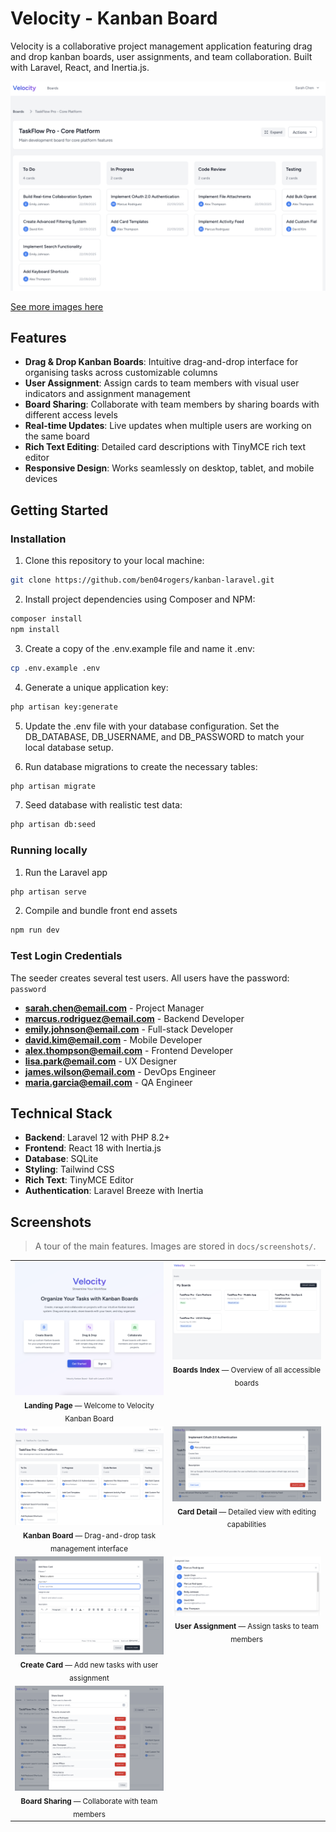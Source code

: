 # Velocity - Kanban Board

Velocity is a collaborative project management application featuring drag and drop kanban boards, user assignments, and team collaboration. Built with Laravel, React, and Inertia.js.

![Kanban Board](docs/screenshots/kanban-board.png)

[See more images here](#screenshots)

## Features

- **Drag & Drop Kanban Boards**: Intuitive drag-and-drop interface for organising tasks across customizable columns
- **User Assignment**: Assign cards to team members with visual user indicators and assignment management
- **Board Sharing**: Collaborate with team members by sharing boards with different access levels
- **Real-time Updates**: Live updates when multiple users are working on the same board
- **Rich Text Editing**: Detailed card descriptions with TinyMCE rich text editor
- **Responsive Design**: Works seamlessly on desktop, tablet, and mobile devices

## Getting Started

### Installation

1. Clone this repository to your local machine:

```sh
git clone https://github.com/ben04rogers/kanban-laravel.git
```

2. Install project dependencies using Composer and NPM:

```sh
composer install
npm install
```

3. Create a copy of the .env.example file and name it .env:

```sh
cp .env.example .env
```

4. Generate a unique application key:

```sh
php artisan key:generate
```

5. Update the .env file with your database configuration. Set the DB_DATABASE, DB_USERNAME, and DB_PASSWORD to match your local database setup.

6. Run database migrations to create the necessary tables:

```sh
php artisan migrate
```

7. Seed database with realistic test data:

```sh
php artisan db:seed
```

### Running locally

1. Run the Laravel app

```sh
php artisan serve
```

2. Compile and bundle front end assets

```sh
npm run dev
```

### Test Login Credentials

The seeder creates several test users. All users have the password: `password`

- **sarah.chen@email.com** - Project Manager
- **marcus.rodriguez@email.com** - Backend Developer
- **emily.johnson@email.com** - Full-stack Developer
- **david.kim@email.com** - Mobile Developer
- **alex.thompson@email.com** - Frontend Developer
- **lisa.park@email.com** - UX Designer
- **james.wilson@email.com** - DevOps Engineer
- **maria.garcia@email.com** - QA Engineer

## Technical Stack

- **Backend**: Laravel 12 with PHP 8.2+
- **Frontend**: React 18 with Inertia.js
- **Database**: SQLite
- **Styling**: Tailwind CSS
- **Rich Text**: TinyMCE Editor
- **Authentication**: Laravel Breeze with Inertia

## Screenshots

> A tour of the main features. Images are stored in `docs/screenshots/`.

<table>
  <tr>
    <td align="center" valign="top" width="50%">
      <img src="docs/screenshots/landing-page.png" alt="Landing Page" width="100%" />
      <div><sub><b>Landing Page</b> — Welcome to Velocity Kanban Board</sub></div>
    </td>
    <td align="center" valign="top" width="50%">
      <img src="docs/screenshots/boards-index.png" alt="Boards Index" width="100%" />
      <div><sub><b>Boards Index</b> — Overview of all accessible boards</sub></div>
    </td>
  </tr>
  <tr>
    <td align="center" valign="top" width="50%">
      <img src="docs/screenshots/kanban-board.png" alt="Kanban Board" width="100%" />
      <div><sub><b>Kanban Board</b> — Drag-and-drop task management interface</sub></div>
    </td>
    <td align="center" valign="top" width="50%">
      <img src="docs/screenshots/card-detail.png" alt="Card Detail" width="100%" />
      <div><sub><b>Card Detail</b> — Detailed view with editing capabilities</sub></div>
    </td>
  </tr>
  <tr>
    <td align="center" valign="top" width="50%">
      <img src="docs/screenshots/create-card.png" alt="Create Card" width="100%" />
      <div><sub><b>Create Card</b> — Add new tasks with user assignment</sub></div>
    </td>
    <td align="center" valign="top" width="50%">
      <img src="docs/screenshots/user-assignment.png" alt="User Assignment" width="100%" />
      <div><sub><b>User Assignment</b> — Assign tasks to team members</sub></div>
    </td>
  </tr>
  <tr>
    <td align="center" valign="top" width="50%">
      <img src="docs/screenshots/board-sharing.png" alt="Board Sharing" width="100%" />
      <div><sub><b>Board Sharing</b> — Collaborate with team members</sub></div>
    </td>
  </tr>
</table>